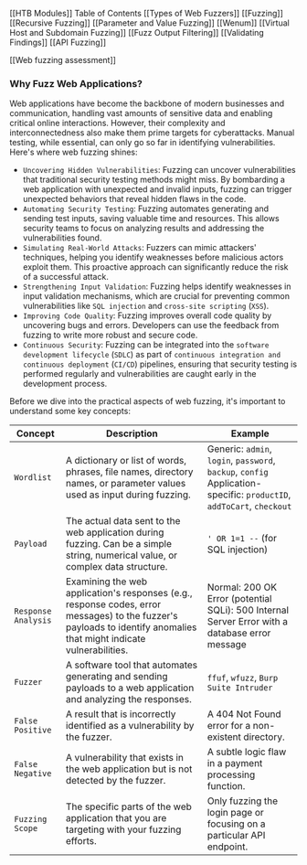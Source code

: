 [[HTB Modules]]
Table of Contents
[[Types of Web Fuzzers]]
[[Fuzzing]]
[[Recursive Fuzzing]]
[[Parameter and Value Fuzzing]]
[[Wenum]]
[[Virtual Host and Subdomain Fuzzing]]
[[Fuzz Output Filtering]]
[[Validating Findings]]
[[API Fuzzing]]

[[Web fuzzing assessment]]


### Why Fuzz Web Applications?

Web applications have become the backbone of modern businesses and communication, handling vast amounts of sensitive data and enabling critical online interactions. However, their complexity and interconnectedness also make them prime targets for cyberattacks. Manual testing, while essential, can only go so far in identifying vulnerabilities. Here's where web fuzzing shines:

- `Uncovering Hidden Vulnerabilities`: Fuzzing can uncover vulnerabilities that traditional security testing methods might miss. By bombarding a web application with unexpected and invalid inputs, fuzzing can trigger unexpected behaviors that reveal hidden flaws in the code.
- `Automating Security Testing`: Fuzzing automates generating and sending test inputs, saving valuable time and resources. This allows security teams to focus on analyzing results and addressing the vulnerabilities found.
- `Simulating Real-World Attacks`: Fuzzers can mimic attackers' techniques, helping you identify weaknesses before malicious actors exploit them. This proactive approach can significantly reduce the risk of a successful attack.
- `Strengthening Input Validation`: Fuzzing helps identify weaknesses in input validation mechanisms, which are crucial for preventing common vulnerabilities like `SQL injection` and `cross-site scripting` (`XSS`).
- `Improving Code Quality`: Fuzzing improves overall code quality by uncovering bugs and errors. Developers can use the feedback from fuzzing to write more robust and secure code.
- `Continuous Security`: Fuzzing can be integrated into the `software development lifecycle` (`SDLC`) as part of `continuous integration and continuous deployment` (`CI/CD`) pipelines, ensuring that security testing is performed regularly and vulnerabilities are caught early in the development process.

Before we dive into the practical aspects of web fuzzing, it's important to understand some key concepts:

|Concept|Description|Example|
|---|---|---|
|`Wordlist`|A dictionary or list of words, phrases, file names, directory names, or parameter values used as input during fuzzing.|Generic: `admin`, `login`, `password`, `backup`, `config`  <br>Application-specific: `productID`, `addToCart`, `checkout`|
|`Payload`|The actual data sent to the web application during fuzzing. Can be a simple string, numerical value, or complex data structure.|`' OR 1=1 --` (for SQL injection)|
|`Response Analysis`|Examining the web application's responses (e.g., response codes, error messages) to the fuzzer's payloads to identify anomalies that might indicate vulnerabilities.|Normal: 200 OK  <br>Error (potential SQLi): 500 Internal Server Error with a database error message|
|`Fuzzer`|A software tool that automates generating and sending payloads to a web application and analyzing the responses.|`ffuf`, `wfuzz`, `Burp Suite Intruder`|
|`False Positive`|A result that is incorrectly identified as a vulnerability by the fuzzer.|A 404 Not Found error for a non-existent directory.|
|`False Negative`|A vulnerability that exists in the web application but is not detected by the fuzzer.|A subtle logic flaw in a payment processing function.|
|`Fuzzing Scope`|The specific parts of the web application that you are targeting with your fuzzing efforts.|Only fuzzing the login page or focusing on a particular API endpoint.|